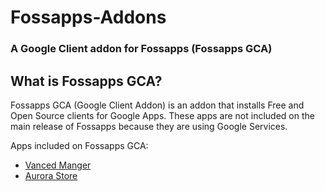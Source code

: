 # Fossapps-Addons

### A Google Client addon for Fossapps (Fossapps GCA)

## What is Fossapps GCA?

Fossapps GCA (Google Client Addon) is an addon that installs Free and Open Source clients for Google Apps. These apps are not included on the main release of Fossapps because they are using Google Services. 

Apps included on Fossapps GCA:

 * [Vanced Manger](https://vancedapp.com/)
 * [Aurora Store](https://auroraoss.com/)

